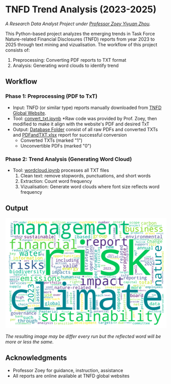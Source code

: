# TNFD Trend Analysis (2023-2025)
*A Research Data Analyst Project under [Professor Zoey Yiyuan Zhou](https://scholar.google.com/citations?user=WO978u4AAAAJ&hl=en).*

This Python-based project analyzes the emerging trends in Task Force Nature-related Financial Disclosures (TNFD) reports from year 2023 to 2025 through text mining and vizualisation. The workflow of this project consists of:
1. Preprocessing: Converting PDF reports to TXT format
2. Analysis: Generating word clouds to identify trend

## Workflow
### Phase 1: Preprocessing (PDF to TxT)
- Input: TNFD (or similar type) reports manually downloaded from [TNFD Global Website](https://tnfd.global/knowledge-hub/example-tnfd-reporting/).
- Tool: [convert_txt.ipynb](https://github.com/nichosimanjuntak/Analyzing-TNFD-Trend/blob/main/convert_txt.ipynb)
*Raw code was provided by Prof. Zoey, then modified to make it align with the website's PDF and desired TxT 
- Output: [Database Folder](https://drive.google.com/file/d/1AsY9r6aolIHtvmYe54aZPCx8qq2mJ0HV/view?usp=share_link) consist of all raw PDFs and converted TXTs and [PDFandTXT.xlsx](https://github.com/nichosimanjuntak/Analyzing-TNFD-Trend/blob/main/PDFandTXT.xlsx) report for successful conversion
  - Converted TXTs (marked "1")
  - Unconvertible PDFs (marked "0")

### Phase 2: Trend Analysis (Generating Word Cloud)
- Tool: [wordcloud.ipynb](https://github.com/nichosimanjuntak/Analyzing-TNFD-Trend/blob/main/wordcloud.ipynb) processes all TXT files
  1. Clean text: remove stopwords, punctuations, and short words
  2. Extraction: Count word frequency
  3. Vizualisation: Generate word clouds where font size reflects word frequency

## Output
<img src="https://github.com/nichosimanjuntak/Analyzing-TNFD-Trend/blob/main/Output.png">


*The resulting image may be differ every run but the reflected word will be more or less the same.*

## Acknowledgments
- Professor Zoey for guidance, instruction, assistance
- All reports are online available at TNFD global websites

